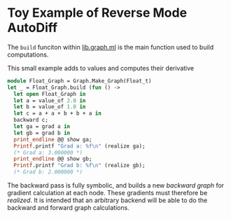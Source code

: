 # Toy Example of Reverse Mode AutoDiff

The `build` funciton within [lib.graph.ml](graph.ml) is the main function used to build computations.

This small example adds to values and computes their derivative

```ocaml
module Float_Graph = Graph.Make_Graph(Float_t)
let _ = Float_Graph.build (fun () ->
  let open Float_Graph in
  let a = value_of 2.0 in
  let b = value_of 1.0 in
  let c = a + a + b + b + a in
  backward c;
  let ga = grad a in
  let gb = grad b in
  print_endline @@ show ga;
  Printf.printf "Grad a: %f\n" (realize ga);
  (* Grad a: 3.000000 *)
  print_endline @@ show gb;
  Printf.printf "Grad b: %f\n" (realize gb);
  (* Grad b: 2.000000 *)
```

The backward pass is fully symbolic, and builds a new *backward graph* for gradient calculation at each node. These gradients must therefore be *realized*.
It is intended that an arbitrary backend will be able to do the backward and
forward graph calculations.